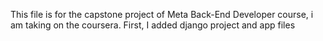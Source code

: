 This file is for the capstone project of Meta Back-End Developer course, i am taking on the coursera.
First, I added django project and app files
